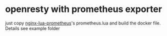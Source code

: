# openresty with prometheus exporter

just copy [nginx-lua-prometheus](https://github.com/knyar/nginx-lua-prometheus)'s prometheus.lua and build the docker file.
Details see example folder